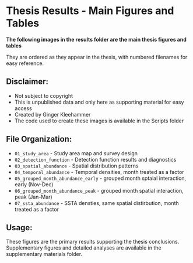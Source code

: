 # Thesis Results - Main Figures and Tables

**The following images in the results folder are the main thesis figures and tables**

They are ordered as they appear in the thesis, with numbered filenames for easy reference.

## Disclaimer:
- Not subject to copyright
- This is unpublished data and only here as supporting material for easy access
- Created by Ginger Kleehammer
- The code used to create these images is available in the Scripts folder

## File Organization:
- `01_study_area` - Study area map and survey design
- `02_detection_function` - Detection function results and diagnostics
- `03_spatial_abundance` - Spatial distribution patterns
- `04_temporal_abundance` - Temporal densities, month treated as a factor 
- `05_grouped_month_abundance_early` - grouped month sptaial interaction, early (Nov-Dec)
- `06_grouped_month_abundance_peak` - grouped month spatial interaction, peak (Jan-Mar)
- `07_ssta_abundance` - SSTA densties, same spatial distirbution, month treated as a factor

## Usage:
These figures are the primary results supporting the thesis conclusions. Supplementary figures and detailed analyses are available in the supplementary materials folder.
